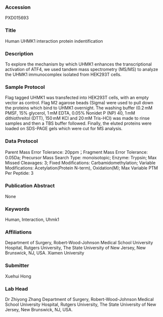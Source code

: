 ### Accession
PXD015693

### Title
Human UHMK1 interaction protein indentification

### Description
To explore the mechanism by which UHMK1 enhances the transcriptional activation of ATF4, we used tandem mass spectrometry (MS/MS) to analyze the UHMK1 immunocomplex isolated from HEK293T cells.

### Sample Protocol
Flag tagged UHMK1 was transfected into HEK293T cells, with an empty vector as control. Flag M2 agarose beads (Sigma) were used to pull down the proteins which bind to UHMK1 overnight. The washing buffer (0.2 mM PMSF, 15% glycerol, 1 mM EDTA, 0.05% Nonidet P (NP) 40, 1 mM dithiothreitol (DTT), 150 mM KCl and 20 mM Tris-HCl) was made to rinse samples and then a TBS buffer followed. Finally, the eluted proteins were loaded on SDS-PAGE gels which were cut for MS analysis.

### Data Protocol
Parent Mass Error Tolerance: 20ppm；Fragment Mass Error Tolerance: 0.05Da; Precursor Mass Search Type: monoisotopic; Enzyme: Trypsin; Max Missed Cleavages: 3; Fixed Modifications: Carbamidomethylation; Variable Modifications: Acetylation(Protein N-term), Oxidation(M); Max Variable PTM Per Peptide: 3

### Publication Abstract
None

### Keywords
Human, Interaction, Uhmk1

### Affiliations
Department of Surgery, Robert-Wood-Johnson Medical School University Hospital, Rutgers University, The State University of New Jersey, New Brunswick, NJ, USA.
Xiamen University

### Submitter
Xuehui Hong

### Lab Head
Dr Zhiyong Zhang
Department of Surgery, Robert-Wood-Johnson Medical School University Hospital, Rutgers University, The State University of New Jersey, New Brunswick, NJ, USA.


